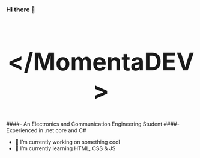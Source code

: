 ### Hi there 👋

<link
    href="https://fonts.googleapis.com/css2?family=Poppins:wght@900&family=Roboto+Condensed:wght@700&display=swap"
    rel="stylesheet"
  />
<h1 align="center" style="font-size: 64;"><strong>&lt/MomentaDEV&gt</strong></h1>

####- An Electronics and Communication Engineering Student
####- Experienced in .net core and C#

- 🔭 I’m currently working on something cool
- 🌱 I’m currently learning HTML, CSS & JS
<!--
- 💬 Ask me about ...
- 📫 How to reach me: ...
- 😄 Pronouns: ...
- ⚡ Fun fact: ...
  -->

